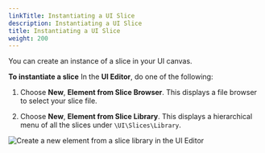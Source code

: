 ```yaml
---
linkTitle: Instantiating a UI Slice
description: Instantiating a UI Slice
title: Instantiating a UI Slice
weight: 200
---
```


You can create an instance of a slice in your UI canvas.

**To instantiate a slice**
In the **UI Editor**, do one of the following:

1. Choose **New**, **Element from Slice Browser**. This displays a file browser to select your slice file.

1. Choose **New**, **Element from Slice Library**. This displays a hierarchical menu of all the slices under `\UI\Slices\Library`.

![Create a new element from a slice library in the UI Editor](/images/user-guide/interactivity/user-interface/slices/element-from-slice-library.png)
